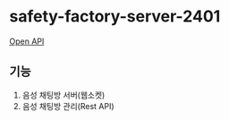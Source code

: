 # safety-factory-server-2401

[Open API](http://safety-server.bs-soft.co.kr/docs)

## 기능
1. 음성 채팅방 서버(웹소켓)
2. 음성 채팅방 관리(Rest API)
